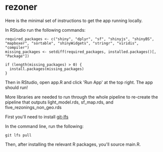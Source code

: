 # rezoner

Here is the minimal set of instructions to get the app running locally.

In RStudio run the following commands:

```
required_packages <- c("shiny", "dplyr", "sf", "shinyjs", "shinyBS", "mapboxer", "sortable", "shinyWidgets", "stringr", "viridis", "compiler")
missing_packages <- setdiff(required_packages, installed.packages()[, "Package"])

if (length(missing_packages) > 0) {
  install.packages(missing_packages)
}

```

Then in RStudio, open app.R and click 'Run App' at the top right. The app should run!


More libraries are needed to run through the whole pipeline to re-create the pipeline that outputs light_model.rds, sf_map.rds, and five_rezonings_non_geo.rds

First you'll need to install [git-lfs](https://docs.github.com/en/repositories/working-with-files/managing-large-files/installing-git-large-file-storage)

In the command line, run the following:
```
git lfs pull
```

Then, after installing the relevant R packages, you'll source main.R.
